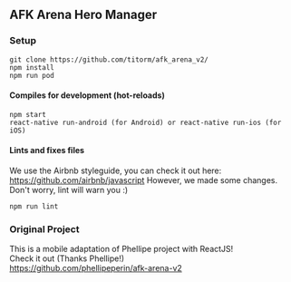 ## AFK Arena Hero Manager

### Setup

```
git clone https://github.com/titorm/afk_arena_v2/
npm install
npm run pod
```

#### Compiles for development (hot-reloads)

```
npm start
react-native run-android (for Android) or react-native run-ios (for iOS)
```

#### Lints and fixes files

We use the Airbnb styleguide, you can check it out here: https://github.com/airbnb/javascript
However, we made some changes. Don't worry, lint will warn you :)

```
npm run lint
```

### Original Project
This is a mobile adaptation of Phellipe project with ReactJS!<br />
Check it out (Thanks Phellipe!)<br/>
https://github.com/phellipeperin/afk-arena-v2
